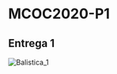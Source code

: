 # MCOC2020-P1

## Entrega 1
![Balistica_1](https://user-images.githubusercontent.com/43649125/91117356-64c17080-e65c-11ea-8a24-811a1405d748.png)

